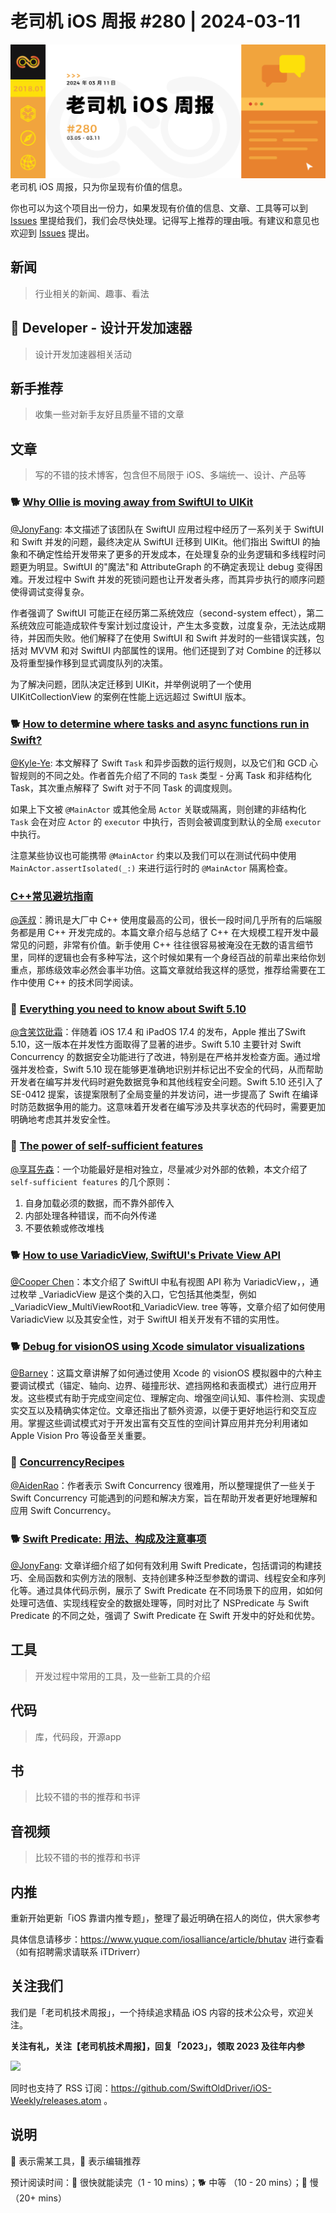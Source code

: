 # 老司机 iOS 周报 #280 | 2024-03-11

![ios-weekly](https://github.com/SwiftOldDriver/iOS-Weekly/blob/master/assets/weekly-header/280.jpg?raw=true)
老司机 iOS 周报，只为你呈现有价值的信息。

你也可以为这个项目出一份力，如果发现有价值的信息、文章、工具等可以到 [Issues](https://github.com/SwiftOldDriver/iOS-Weekly/issues) 里提给我们，我们会尽快处理。记得写上推荐的理由哦。有建议和意见也欢迎到 [Issues](https://github.com/SwiftOldDriver/iOS-Weekly/issues) 提出。

## 新闻

> 行业相关的新闻、趣事、看法

##  Developer - 设计开发加速器

> 设计开发加速器相关活动

## 新手推荐

> 收集一些对新手友好且质量不错的文章

## 文章

> 写的不错的技术博客，包含但不局限于 iOS、多端统一、设计、产品等

### 🐕 [Why Ollie is moving away from SwiftUI to UIKit](https://medium.com/goodones/why-ollie-is-moving-away-from-swiftui-to-uikit-cfdefe918d1c)

[@JonyFang](https://github.com/JonyFang): 本文描述了该团队在 SwiftUI 应用过程中经历了一系列关于 SwiftUI 和 Swift 并发的问题，最终决定从 SwiftUI 迁移到 UIKit。他们指出 SwiftUI 的抽象和不确定性给开发带来了更多的开发成本，在处理复杂的业务逻辑和多线程时问题更为明显。SwiftUI 的"魔法"和 AttributeGraph 的不确定表现让 debug 变得困难。开发过程中 Swift 并发的死锁问题也让开发者头疼，而其异步执行的顺序问题使得调试变得复杂。

作者强调了 SwiftUI 可能正在经历第二系统效应（second-system effect），第二系统效应可能造成软件专案计划过度设计，产生太多变数，过度复杂，无法达成期待，并因而失败。他们解释了在使用 SwiftUI 和 Swift 并发时的一些错误实践，包括对 MVVM 和对 SwiftUI 内部属性的误用。他们还提到了对 Combine 的迁移以及将重型操作移到显式调度队列的决策。

为了解决问题，团队决定迁移到 UIKit，并举例说明了一个使用 UIKitCollectionView 的案例在性能上远远超过 SwiftUI 版本。

### 🐕 [How to determine where tasks and async functions run in Swift?](https://www.donnywals.com/how-to-determine-where-tasks-and-async-functions-run-in-swift/)

[@Kyle-Ye](https://github.com/Kyle-Ye): 本文解释了 Swift `Task` 和异步函数的运行规则，以及它们和 GCD 心智规则的不同之处。作者首先介绍了不同的 `Task` 类型 - 分离 Task 和非结构化 Task，其次重点解释了 Swift 对于不同 Task 的调度规则。

如果上下文被 `@MainActor` 或其他全局 `Actor` 关联或隔离，则创建的非结构化 `Task` 会在对应 `Actor` 的 `executor` 中执行，否则会被调度到默认的全局 `executor` 中执行。

注意某些协议也可能携带 `@MainActor` 约束以及我们可以在测试代码中使用 `MainActor.assertIsolated(_:)` 来进行运行时的 `@MainActor` 隔离检查。


### [C++常见避坑指南](https://mp.weixin.qq.com/s/ivmOl-qGALnHEVbwKANiug)
[@莲叔](https://github.com/aaaron7)：腾讯是大厂中 C++ 使用度最高的公司，很长一段时间几乎所有的后端服务都是用 C++ 开发完成的。本篇文章介绍与总结了 C++ 在大规模工程开发中最常见的问题，非常有价值。新手使用 C++ 往往很容易被淹没在无数的语言细节里，同样的逻辑也会有多种写法，这个时候如果有一个身经百战的前辈出来给你划重点，那练级效率必然会事半功倍。这篇文章就给我这样的感觉，推荐给需要在工作中使用 C++ 的技术同学阅读。



### 🐎 [Everything you need to know about Swift 5.10](https://www.donnywals.com/everything-you-need-to-know-about-swift-5-10/)

[@含笑饮砒霜](https://weibo.com/chinafishnews/)：伴随着 iOS 17.4 和 iPadOS 17.4 的发布，Apple 推出了Swift 5.10，这一版本在并发性方面取得了显著的进步。Swift 5.10 主要针对 Swift Concurrency 的数据安全功能进行了改进，特别是在严格并发检查方面。通过增强并发检查，Swift 5.10 现在能够更准确地识别并标记出不安全的代码，从而帮助开发者在编写并发代码时避免数据竞争和其他线程安全问题。Swift 5.10 还引入了 SE-0412 提案，该提案限制了全局变量的并发访问，进一步提高了 Swift 在编译时防范数据争用的能力。这意味着开发者在编写涉及共享状态的代码时，需要更加明确地考虑其并发安全性。


### 🐢 [The power of self-sufficient features](https://www.swiftindepth.com/articles/self-sufficient-features/)

[@享耳先森](https://github.com/iblacksun)：一个功能最好是相对独立，尽量减少对外部的依赖，本文介绍了 `self-sufficient features` 的几个原则：
1. 自身加载必须的数据，而不靠外部传入
2. 内部处理各种错误，而不向外传递
3. 不要依赖或修改堆栈

### 🐕 [How to use VariadicView, SwiftUI's Private View API ](https://www.emergetools.com/blog/posts/how-to-use-variadic-view)

[@Cooper Chen](https://github.com/cjlcooper)：本文介绍了 SwiftUI 中私有视图 API 称为 VariadicView，，通过枚举 _VariadicView 是这个类的入口，它包括其他类型，例如_VariadicView_MultiViewRoot和_VariadicView. tree 等等，文章介绍了如何使用 VariadicView 以及其安全性，对于 SwiftUI 相关开发有不错的实用性。

### 🐕 [Debug for visionOS using Xcode simulator visualizations](https://www.createwithswift.com/debug-visionos-using-xcode-simulator-visualizations/)

[@Barney](https://github.com/BarneyZhaoooo)：这篇文章讲解了如何通过使用 Xcode 的 visionOS 模拟器中的六种主要调试模式（锚定、轴向、边界、碰撞形状、遮挡网格和表面模式）进行应用开发。这些模式有助于完成空间定位、理解定向、增强空间认知、事件检测、实现虚实交互以及精确实体定位。文章还指出了额外资源，以便于更好地运行和交互应用。掌握这些调试模式对于开发出富有交互性的空间计算应用并充分利用诸如 Apple Vision Pro 等设备至关重要。

### 🐢 [ConcurrencyRecipes](https://github.com/mattmassicotte/ConcurrencyRecipes)

[@AidenRao](https://weibo.com/AidenRao)：作者表示 Swift Concurrency 很难用，所以整理提供了一些关于 Swift Concurrency 可能遇到的问题和解决方案，旨在帮助开发者更好地理解和应用 Swift Concurrency。

### 🐕 [Swift Predicate: 用法、构成及注意事项](https://fatbobman.com/zh/posts/swift-predicate-usage-composition-and-considerations/)

[@JonyFang](https://github.com/JonyFang): 文章详细介绍了如何有效利用 Swift Predicate，包括谓词的构建技巧、全局函数和实例方法的限制、支持创建多种泛型参数的谓词、线程安全和序列化等。通过具体代码示例，展示了 Swift Predicate 在不同场景下的应用，如如何处理可选值、实现线程安全的数据处理等，同时对比了 NSPredicate 与 Swift Predicate 的不同之处，强调了 Swift Predicate 在 Swift 开发中的好处和优势。

## 工具

> 开发过程中常用的工具，及一些新工具的介绍

## 代码

> 库，代码段，开源app

## 书

> 比较不错的书的推荐和书评

## 音视频

> 比较不错的书的推荐和书评

## 内推

重新开始更新「iOS 靠谱内推专题」，整理了最近明确在招人的岗位，供大家参考

具体信息请移步：https://www.yuque.com/iosalliance/article/bhutav 进行查看（如有招聘需求请联系 iTDriverr）

## 关注我们

我们是「老司机技术周报」，一个持续追求精品 iOS 内容的技术公众号，欢迎关注。

**关注有礼，关注【老司机技术周报】，回复「2023」，领取 2023 及往年内参**

![](https://github.com/SwiftOldDriver/iOS-Weekly/blob/master/assets/qrcode_for_wechat.jpg?raw=true)

同时也支持了 RSS 订阅：https://github.com/SwiftOldDriver/iOS-Weekly/releases.atom 。

## 说明

🚧 表示需某工具，🌟 表示编辑推荐

预计阅读时间：🐎 很快就能读完（1 - 10 mins）；🐕 中等 （10 - 20 mins）；🐢 慢（20+ mins）
